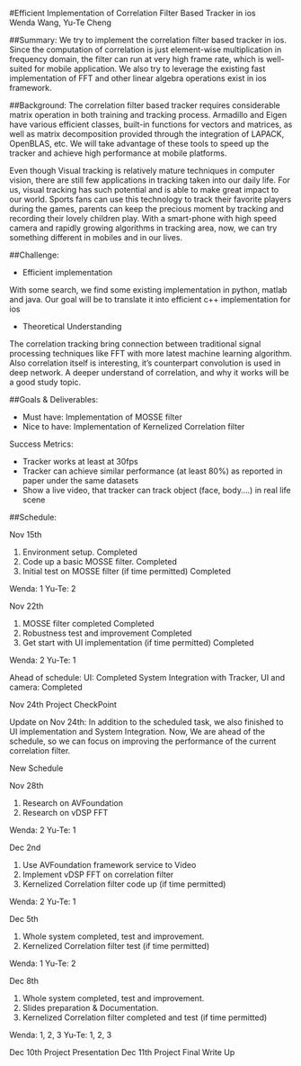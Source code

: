 #Efficient Implementation of Correlation Filter Based Tracker in ios 	 
Wenda Wang, Yu-Te Cheng	
											
##Summary: 
We try to implement the correlation filter based tracker in ios. Since the computation of correlation is just element-wise multiplication in frequency domain, the filter can run at very high frame rate, which is well-suited for mobile application. We also try to leverage the existing fast implementation of FFT and other linear algebra operations exist in ios framework.
					
##Background: 
The correlation filter based tracker requires considerable matrix operation in both training and tracking process. Armadillo and Eigen have various efficient classes, built-in functions for vectors and matrices, as well as matrix decomposition provided through the integration of LAPACK, OpenBLAS, etc. We will take advantage of these tools to speed up the tracker and achieve high performance at mobile platforms. 

Even though Visual tracking is relatively mature techniques in computer vision, there are still few applications in tracking taken into our daily life. For us, visual tracking has such potential and is able to make great impact to our world. Sports fans can use this technology to track their favorite players during the games, parents can keep the precious moment by tracking and recording their lovely children play. With a smart-phone with high speed camera and rapidly growing algorithms in tracking area, now, we can try something different in mobiles and in our lives.
					
##Challenge:
- Efficient implementation 

With some search, we find some existing implementation in python, matlab and java. Our goal will be to translate it into efficient c++ implementation for ios

- Theoretical Understanding

The correlation tracking bring connection between traditional signal processing techniques like FFT with more latest machine learning algorithm. Also correlation itself is interesting, it’s counterpart convolution is used in deep network. A deeper understand of correlation, and why it works will be a good study topic.

##Goals & Deliverables:
- Must have: Implementation of MOSSE filter
- Nice to have: Implementation of Kernelized Correlation filter

Success Metrics:
- Tracker works at least at 30fps
- Tracker can achieve similar performance (at least 80%) as reported in paper under the same datasets
- Show a live video, that tracker can track object (face, body….) in real life scene  		 							

##Schedule: 

Nov 15th  
   1. Environment setup.	Completed
   2. Code up a basic MOSSE filter.	Completed
   3. Initial test on MOSSE filter (if time permitted)	Completed
   
   Wenda: 1 Yu-Te: 2

Nov 22th  
   1. MOSSE filter completed 	Completed
   2. Robustness test and improvement	Completed
   3. Get start with UI implementation (if time permitted)	Completed
   
   Wenda: 2 Yu-Te: 1

Ahead of schedule:
UI: Completed 
System Integration with Tracker, UI and camera: Completed


Nov 24th  Project CheckPoint

Update on Nov 24th: 
In addition to the scheduled task, we also finished to UI implementation and System Integration. Now, We are ahead of the schedule, so we can focus on improving the performance of the current correlation filter.

New Schedule

Nov 28th   
   1. Research on AVFoundation 
   2. Research on vDSP FFT 
   
   Wenda: 2 Yu-Te: 1

Dec 2nd   
   1. Use AVFoundation framework service to Video 
   2. Implement vDSP FFT on correlation filter
   3. Kernelized Correlation filter code up (if time permitted)
   
   Wenda: 2 Yu-Te: 1
   
Dec 5th     
   1. Whole system completed, test  and improvement. 
   2. Kernelized Correlation filter test (if time permitted)
   
   Wenda: 1 Yu-Te: 2

Dec 8th 
   1. Whole system completed, test and improvement. 
   2. Slides preparation & Documentation.
   3. Kernelized Correlation filter completed and test (if time permitted)
   
   Wenda: 1, 2, 3 Yu-Te: 1, 2, 3

Dec 10th   Project Presentation
Dec 11th   Project Final Write Up


						
					 				
			
		

